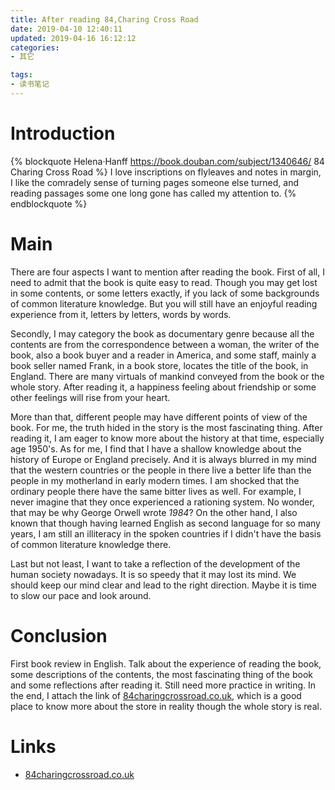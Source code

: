 ```yaml
---
title: After reading 84,Charing Cross Road
date: 2019-04-10 12:40:11
updated: 2019-04-16 16:12:12
categories:
- 其它

tags:
- 读书笔记
---
```

# Introduction
{% blockquote Helena·Hanff https://book.douban.com/subject/1340646/ 84 Charing Cross Road %}
I love inscriptions on flyleaves and notes in margin, I like the comradely sense of turning pages someone else turned, and reading passages some one long gone has called my attention to.
{% endblockquote %}

<!-- more -->
# Main
There are four aspects I want to mention after reading the book. First of all, I need to admit that the book is quite easy to read. Though you may get lost in some contents, or some letters exactly, if you lack of some backgrounds of common literature knowledge. But you will still have an enjoyful reading experience from it, letters by letters, words by words.

Secondly, I may category the book as documentary genre because all the contents are from the correspondence between a woman, the writer of the book, also a book buyer and a reader in America, and some staff, mainly a book seller named Frank, in a book store, locates the title of the book, in England.
There are many virtuals of mankind conveyed from the book or the whole story. After reading it, a happiness feeling about friendship or some other feelings will rise from your heart.

More than that, different people may have different points of view of the book. For me, the truth hided in the story is the most fascinating thing. After reading it, I am eager to know more about the history at that time, especially age 1950's. As for me, I find that I have a shallow knowledge about the history of Europe or England precisely. And it is always blurred in my mind that the western countries or the people in there live a better life than the people in my motherland in early modern times. I am shocked that the ordinary people there have the same bitter lives as well. For example, I never imagine that they once experienced a rationing system. No wonder, that may be why George Orwell wrote *1984*?
On the other hand, I also known that though having learned English as second language for so many years, I am still an illiteracy in the spoken countries if I didn't have the basis of common literature knowledge there.

Last but not least, I want to take a reflection of the development of the human society nowadays. It is so speedy that it may lost its mind. We should keep our mind clear and lead to the right direction. Maybe it is time to slow our pace and look around.

# Conclusion
First book review in English. Talk about the experience of reading the book, some descriptions of the contents, the most fascinating thing of the book and some reflections after reading it. Still need more practice in writing.
In the end, I attach the link of [84charingcrossroad.co.uk](http://www.84charingcrossroad.co.uk/), which is a good place to know more about the store in reality though the whole story is real.

# Links
- [84charingcrossroad.co.uk](http://www.84charingcrossroad.co.uk/)